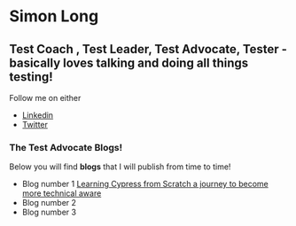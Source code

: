# Simon Long
## Test Coach , Test Leader, Test Advocate, Tester - basically loves talking and doing all things testing!

 Follow me on either
* [Linkedin](https://www.linkedin.com/in/simonlongtester)
* [Twitter](https://twitter.com/simonlongtester)


### The Test Advocate Blogs! 

Below you will find <b>blogs</b> that I will publish from time to time!  

* Blog number 1 [Learning Cypress from Scratch  a journey to become more technical aware](blog1)
* Blog number 2
* Blog number 3

